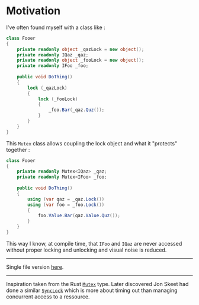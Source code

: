 # Motivation

I've often found myself with a class like :

```cs
class Fooer
{
    private readonly object _qazLock = new object();
    private readonly IQaz _qaz;
    private readonly object _fooLock = new object();
    private readonly IFoo _foo;
    
    public void DoThing()
    {
        lock (_qazLock)
        {
            lock (_fooLock)
            {
                _foo.Bar(_qaz.Quz());
            }
        }
    }
}
```

This `Mutex` class allows coupling the lock object and what it "protects" together :

```cs
class Fooer
{
    private readonly Mutex<IQaz> _qaz;
    private readonly Mutex<IFoo> _foo;
    
    public void DoThing()
    {
        using (var qaz = _qaz.Lock())
        using (var foo = _foo.Lock())
        {
            foo.Value.Bar(qaz.Value.Quz());
        }
    }
}
```

This way I know, at compile time, that `IFoo` and `IQaz` are never accessed without proper locking and unlocking and visual noise is reduced.

___

Single file version [here][gist].

[gist]: https://gist.github.com/jRimbault/d2640e9d8ff3b998d66fbc4a57cf7e0b

___

Inspiration taken from the Rust [`Mutex`][RustMutex] type. Later discovered Jon Skeet had done a similar [`SyncLock`][SyncLock] which is more about timing out than managing concurrent access to a ressource.


[RustMutex]: https://doc.rust-lang.org/stable/std/sync/struct.Mutex.html
[SyncLock]: https://jonskeet.uk/csharp/miscutil/usage/locking.html
